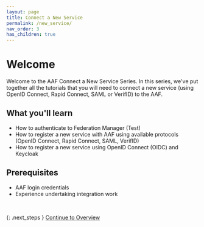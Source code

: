 ```yaml
---
layout: page
title: Connect a New Service
permalink: /new_service/
nav_order: 3
has_children: true
---
```


# Welcome

Welcome to the AAF Connect a New Service Series. In this series, we've put together all the tutorials that you will need to connect a new service (using OpenID Connect, Rapid Connect, SAML or VerifID) to the AAF.

## What you'll learn
- How to authenticate to Federation Manager (Test)
- How to register a new service with AAF using available protocols (OpenID Connect, Rapid Connect, SAML, VerifID)
- How to register a new service using OpenID Connect (OIDC) and Keycloak


## Prerequisites

- AAF login credentials
- Experience undertaking integration work

<br>

{: .next_steps }
[Continue to Overview](/new_service/overview)




